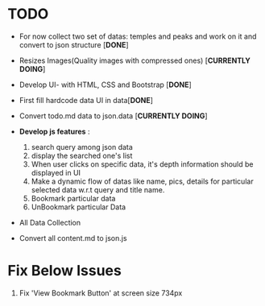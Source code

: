 # TODO

- For now collect two set of datas: temples and peaks and work on it and convert to json structure [**DONE**]

- Resizes Images(Quality images with compressed ones) [**CURRENTLY DOING**]

- Develop UI- with HTML, CSS and Bootstrap [**DONE**]

- First fill hardcode data UI in data[**DONE**]

- Convert todo.md data to json.data [**CURRENTLY DOING**]

- **Develop js features** :

  1. search query among json data
  2. display the searched one's list
  3. When user clicks on specific data, it's depth information should be displayed in UI
  4. Make a dynamic flow of datas like name, pics, details for particular selected data w.r.t query and title name.
  5. Bookmark particular data
  6. UnBookmark particular Data

- All Data Collection

- Convert all content.md to json.js

# Fix Below Issues

1. Fix 'View Bookmark Button' at screen size 734px
